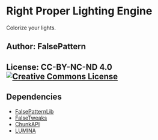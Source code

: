 # Right Proper Lighting Engine
Colorize your lights.

## Author: FalsePattern
## License: CC-BY-NC-ND 4.0 <a rel="license" href="http://creativecommons.org/licenses/by-nc-nd/4.0/"><img alt="Creative Commons License" style="border-width:0" src="https://i.creativecommons.org/l/by-nc-nd/4.0/88x31.png" /></a>

## Dependencies
- [FalsePatternLib](https://github.com/FalsePattern/FalsePatternLib)
- [FalseTweaks](https://github.com/FalsePattern/FalseTweaks)
- [ChunkAPI](https://github.com/FalsePattern/ChunkAPI)
- [LUMINA](https://github.com/FalsePattern/LUMINA)